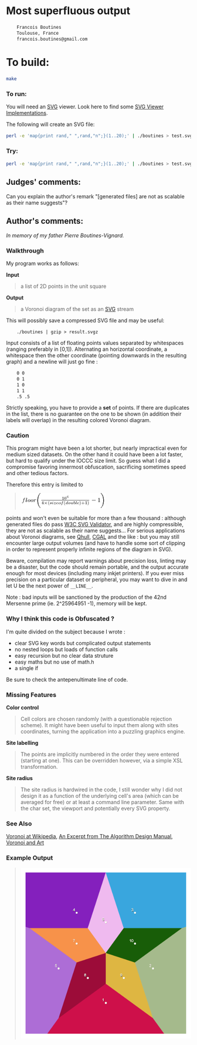 # Most superfluous output

        Francois Boutines
        Toulouse, France
        francois.boutines@gmail.com

# To build:

```sh
make
```

### To run:

You will need an [SVG] viewer. Look here to find some [SVG Viewer Implementations].

   [SVG]: http://www.w3.org/Graphics/SVG/
   [SVG Viewer Implementations]: http://wiki.svg.org/Viewer_Implementations

The following will create an SVG file:

```sh
perl -e 'map{print rand," ",rand,"n";}(1..20);' | ./boutines > test.svg
```

### Try:

```sh
perl -e 'map{print rand," ",rand,"n";}(1..20);' | ./boutines > test.svg
```

## Judges' comments:

Can you explain the author's remark "[generated files] are not as scalable as their name suggests"?

## Author's comments:

_In memory of my father Pierre Boutines-Vignard._

### Walkthrough

My program works as follows:

**Input**
> a list of 2D points in the unit square

**Output**
> a Voronoi diagram of the set as an [SVG] stream

This will possibly save a compressed SVG file and may be useful:

        ./boutines | gzip > result.svgz

Input consists of a list of floating points values separated by whitespaces
(ranging preferably in [0,1]). Alternating an horizontal coordinate, a
whitespace then the other coordinate (pointing downwards in the resulting
graph) and a newline will just go fine :

        0 0
        0 1
        1 0
        1 1
        .5 .5

Strictly speaking, you have to provide a **set** of points. If there are
duplicates in the list, there is no guarantee on the one to be shown (in
addition their labels will overlap) in the resulting colored Voronoi diagram.

### Caution

This program might have been a lot shorter, but nearly impractical even for
medium sized datasets. On the other hand it could have been a lot faster, but
hard to qualify under the IOCCC size limit. So guess what I did a compromise
favoring innermost obfuscation, sacrificing sometimes speed and other tedious
factors.

Therefore this entry is limited to

> ![floor\bigg(\frac{10^6}{4\times(sizeof(double)+1)}-1\bigg)](eqn.png)

points and won't even be suitable for more than a few thousand : although
generated files do pass [W3C SVG Validator], and are highly compressible,
they are not as scalable as their name suggests… For serious applications
about Voronoi diagrams, see [Qhull], [CGAL] and the like : but you may
still encounter large output volumes (and have to handle some sort of clipping
in order to represent properly infinite regions of the diagram in SVG).

   [W3C SVG Validator]: http://jiggles.w3.org/svgvalidator/
   [Qhull]: http://www.qhull.org/
   [CGAL]: http://www.cgal.org/

Beware, compilation may report warnings about precision loss, linting may be a
disaster, but the code should remain portable, and the output accurate enough
for most devices (including many inkjet printers). If you ever miss precision
on a particular dataset or peripheral, you may want to dive in and let U be
the next power of `__LINE__`.

Note : bad inputs will be sanctioned by the production of the 42nd Mersenne
prime (ie. 2^25964951 -1), memory will be kept.

### Why I think this code is Obfuscated ?

I'm quite divided on the subject because I wrote :

  * clear SVG key words but complicated output statements
  * no nested loops but loads of function calls
  * easy recursion but no clear data struture
  * easy maths but no use of math.h
  * a single if

Be sure to check the antepenultimate line of code.

### Missing Features

**Color control**
> Cell colors are chosen randomly (with a questionable rejection scheme). It
might have been useful to input them along with sites coordinates, turning the
application into a puzzling graphics engine.

**Site labelling**
> The points are implicitly numbered in the order they were entered
(starting at one). This can be overridden however, via a simple XSL
transformation.

**Site radius**
> The site radius is hardwired in the code, I still wonder why I did not
design it as a function of the underlying cell's area (which can be averaged
for free) or at least a command line parameter. Same with the char set, the
viewport and potentially every SVG property.

### See Also

   [Voronoi at Wikipedia](http://en.wikipedia.org/wiki/Voronoi_diagram),
   [An Excerpt from The Algorithm Design Manual](http://www2.toki.or.id/book/AlgDesignManual/BOOK/BOOK4/NODE187.HTM),
   [Voronoi and Art](http://www.snibbe.com/scott/bf)

### Example Output

> ![Voronoi diagram of two regular pentagon vertices](Voronoi.png)

